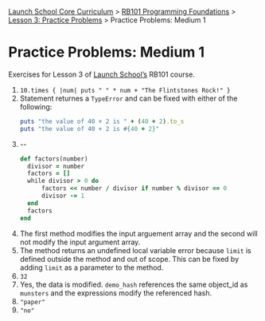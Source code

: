 [Launch School Core Curriculum](/README.md) >
[RB101 Programming Foundations](/rb101/rb101_notes.md) >
[Lesson 3: Practice Problems](/rb101/lesson_3/lesson_3_contents.md) >
Practice Problems: Medium 1

# Practice Problems: Medium 1

Exercises for Lesson 3 of [Launch School’s](https://launchschool.com) RB101 course.

1. `10.times { |num| puts " " * num + "The Flintstones Rock!" }`
2.  Statement returnes a `TypeError` and can be fixed with either of the following:
    ```ruby
    puts "the value of 40 + 2 is " + (40 + 2).to_s
    puts "the value of 40 + 2 is #{40 + 2}"
    ```
3.  --
    ```ruby
    def factors(number)
      divisor = number
      factors = []
      while divisor > 0 do
          factors << number / divisor if number % divisor == 0
          divisor -= 1
      end
      factors
    end
    ```
4.  The first method modifies the input arguement array and the second will not modify the input argument array.
5.  The method returns an undefined local variable error because `limit` is defined outside the method and out of scope. This can be fixed by adding `limit` as a parameter to the method.
6.  `32`
7.  Yes, the data is modified. `demo_hash` references the same object_id as `munsters` and the expressions modify the referenced hash.
8.  `"paper"`
9.  `"no"`
